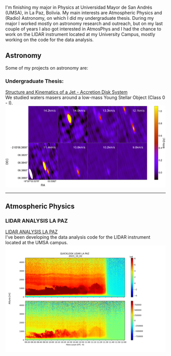I'm finishing my major in Physics at Universidad Mayor de San Andrés (UMSA), in La Paz, Bolivia. My main interests are Atmospheric Physics and (Radio) Astronomy, on which I did my undergraduate thesis. 
During my major I worked mostly on astronomy research and outreach, but on my last couple of years I also got interested in AtmosPhys and I had the chance to work on the LIDAR instrument located at my University Campus, mostly working on the code for the data analysis.

## Astronomy
Some of my projects on astronomy are:
### Undergraduate Thesis:
[Structure and Kinematics of a Jet -  Accretion Disk System](/thesis)
<br>
We studied waters masers around a low-mass Young Stellar Object (Class 0 - I).
<img src="images/matrix.png?raw=true"/>

---
## Atmospheric Physics
### LIDAR ANALYSIS LA PAZ
[LIDAR ANALYSIS LA PAZ](/lidar)
<br>
I've been developing the data analysis code for the LIDAR instrument located at the UMSA campus.
<img src="images/lidar.png?raw=true"/>



